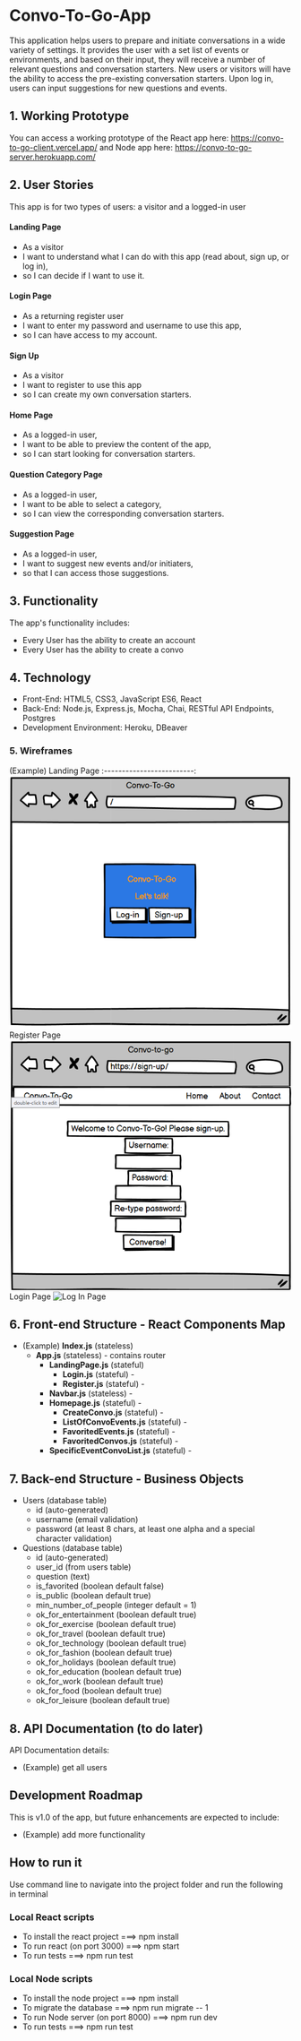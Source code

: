 # Convo-To-Go-App 
This application helps users to prepare and initiate conversations in a wide variety of settings. It provides the user with a set list of events or environments, and based on their input, they will receive a number of relevant questions and conversation starters. New users or visitors will have the ability to access the pre-existing conversation starters. Upon log in, users can input suggestions for new questions and events.

## 1. Working Prototype 
You can access a working prototype of the React app here: https://convo-to-go-client.vercel.app/ and Node app here: https://convo-to-go-server.herokuapp.com/


## 2. User Stories
This app is for two types of users: a visitor and a logged-in user



#### Landing Page
* As a visitor
* I want to understand what I can do with this app (read about, sign up, or log in),
* so I can decide if I want to use it.

#### Login Page
* As a returning register user
* I want to enter my password and username to use this app,
* so I can have access to my account.

#### Sign Up
* As a visitor 
* I want to register to use this app
* so I can create my own conversation starters.

#### Home Page 
* As a logged-in user,
* I want to be able to preview the content of the app,
* so I can start looking for conversation starters.

#### Question Category Page
* As a logged-in user,
* I want to be able to select a category,
* so I can view the corresponding conversation starters.

#### Suggestion Page
* As a logged-in user,
* I want to suggest new events and/or initiaters,
* so that I can access those suggestions.


## 3. Functionality 
The app's functionality includes:
* Every User has the ability to create an account
* Every User has the ability to create a convo 



## 4. Technology 
* Front-End: HTML5, CSS3, JavaScript ES6, React
* Back-End: Node.js, Express.js, Mocha, Chai, RESTful API Endpoints, Postgres
* Development Environment: Heroku, DBeaver

### 5. Wireframes 
(Example) Landing Page
:-------------------------:
![Landing Page](/screenshots/landing-page.png)
Register Page
![Register Page](/screenshots/sign-up.png)
Login Page
![Log In Page](/screenshots/log-in.png)

## 6. Front-end Structure - React Components Map 
* (Example) __Index.js__ (stateless)
    * __App.js__ (stateless) - contains router
        * __LandingPage.js__ (stateful)
            * __Login.js__ (stateful) -
            * __Register.js__ (stateful) -
        * __Navbar.js__ (stateless) -
        * __Homepage.js__ (stateful) -
            * __CreateConvo.js__ (stateful) -
            * __ListOfConvoEvents.js__ (stateful) -
            * __FavoritedEvents.js__ (stateful) -
            * __FavoritedConvos.js__ (stateful) -
        * __SpecificEventConvoList.js__ (stateful) -

## 7. Back-end Structure - Business Objects 
* Users (database table)
    * id (auto-generated)
    * username (email validation)
    * password (at least 8 chars, at least one alpha and a special character validation)
* Questions (database table)
    * id (auto-generated)
    * user_id (from users table)
    * question (text)
    * is_favorited (boolean default false)
    * is_public (boolean default true)
    * min_number_of_people (integer default = 1)
    * ok_for_entertainment (boolean default true)
    * ok_for_exercise (boolean default true)
    * ok_for_travel (boolean default true)
    * ok_for_technology (boolean default true)
    * ok_for_fashion (boolean default true)
    * ok_for_holidays (boolean default true)
    * ok_for_education (boolean default true)
    * ok_for_work (boolean default true)
    * ok_for_food (boolean default true)
    * ok_for_leisure (boolean default true)
    

## 8. API Documentation (to do later)
API Documentation details:
* (Example) get all users





## Development Roadmap 
This is v1.0 of the app, but future enhancements are expected to include:
* (Example) add more functionality

## How to run it 
Use command line to navigate into the project folder and run the following in terminal

### Local React scripts
* To install the react project ===> npm install
* To run react (on port 3000) ===> npm start
* To run tests ===> npm run test

### Local Node scripts
* To install the node project ===> npm install
* To migrate the database ===> npm run migrate -- 1
* To run Node server (on port 8000) ===> npm run dev
* To run tests ===> npm run test